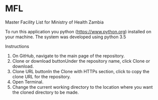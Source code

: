 # MFL
Master Facility List for Ministry of Health Zambia

To run this application you python (https://www.python.org) installed on your machine. The system was developed using python 3.5

Instructions

1. On GitHub, navigate to the main page of the repository.
2. Clone or download buttonUnder the repository name, click Clone or download.
3. Clone URL buttonIn the Clone with HTTPs section, click  to copy the clone URL for the repository.
4. Open Terminal.
5. Change the current working directory to the location where you want the cloned directory to be made.
